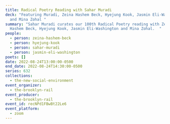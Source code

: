 ```yaml
---
title: Radical Poetry Reading with Sahar Muradi
deck: "Featuring Muradi, Zeina Hashem Beck, Hyejung Kook, Jasmin Eli-Washington
  and Mina Zohal "
summary: "Sahar Muradi curates our 100th Radical Poetry reading with Zeina
  Hashem Beck, Hyejung Kook, Jasmin Eli-Washington and Mina Zohal.  "
people:
  - person: zeina-hashem-beck
  - person: hyejung-kook
  - person: sahar-muradi
  - person: jasmin-eli-washington
poets: []
date: 2022-08-24T13:00:00-0500
end_date: 2022-08-24T14:30:00-0500
series: 632
collections:
  - the-new-social-environment
event_organizer:
  - the-brooklyn-rail
event_producer:
  - the-brooklyn-rail
event_id: recNPd1FBwBt22Le6
event_platform:
  - zoom
---
```

